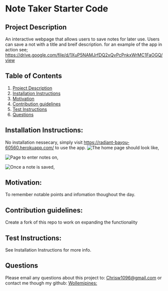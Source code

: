 # Note Taker Starter Code

## Project Description <a name="project-description"></a>
An interactive webpage that allows users to save notes for later use.
Users can save a not with a title and breif description.
for an example of the app in action see; https://drive.google.com/file/d/1XuP5NAMJrfDQ2xQvPcPnkxWrMC1FaOGQ/view

## Table of Contents
1. [Project Description](#project-description)
1. [Installation Instructions](#install)
1. [Motivation](#motivation)
1. [Contribution guidelines](#contribute)
1. [Test Instructions](#test)
1. [Questions](#questions)


## Installation Instructions: <a name="install"></a>
No installation nessecary, simply visit https://radiant-bayou-60560.herokuapp.com/ to use the app.
![The home page should look like](./public/assets/images/img1),

![Page to enter notes on](./public/assets/images/img2),

![Once a note is saved](./public/assets/images/img3),


## Motivation: <a name="motivation"></a>
To remember notable points and infomation thoughout the day.

## Contribution guidelines: <a name="contribute"></a>
Create a fork of this repo to work on expanding the functionality

## Test Instructions: <a name="test"></a>
See Installation Instructions for more info.

## Questions <a name="questions"></a>
Please email any questions about this project to: Chrisw1096@gmail.com
or contact me though my github: 
[Wollemipines:](https://github.com/Wollemipines)
